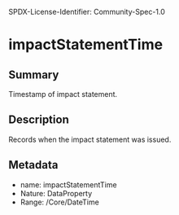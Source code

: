 SPDX-License-Identifier: Community-Spec-1.0

# impactStatementTime

## Summary

Timestamp of impact statement.

## Description

Records when the impact statement was issued.

## Metadata

- name: impactStatementTime
- Nature: DataProperty
- Range: /Core/DateTime

